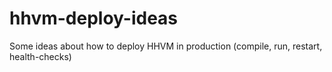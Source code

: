 hhvm-deploy-ideas
=================

Some ideas about how to deploy HHVM in production (compile, run, restart, health-checks)
